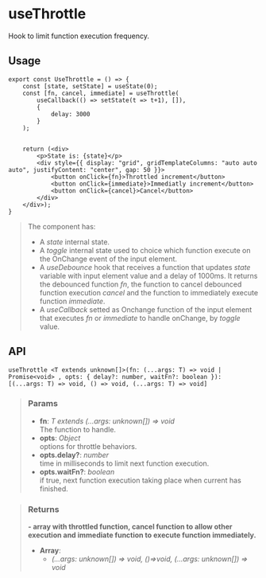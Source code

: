 # useThrottle
Hook to limit function execution frequency.

## Usage

```tsx
export const UseThrottle = () => {
	const [state, setState] = useState(0);
	const [fn, cancel, immediate] = useThrottle(
		useCallback(() => setState(t => t+1), []),
		{
			delay: 3000
		}
	);


	return (<div>
		<p>State is: {state}</p>
		<div style={{ display: "grid", gridTemplateColumns: "auto auto auto", justifyContent: "center", gap: 50 }}>
			<button onClick={fn}>Throttled increment</button>
			<button onClick={immediate}>Immediatly increment</button>
			<button onClick={cancel}>Cancel</button>
		</div>
	</div>);
}
```

> The component has:
> - A _state_ internal state.
> - A _toggle_ internal state used to choice which function execute on the OnChange event of the input element.
> - A _useDebounce_ hook that receives a function that updates _state_ variable with input element value and a delay of 1000ms. It returns the debounced function _fn_, the function to cancel debounced function execution _cancel_ and the function to immediately execute function _immediate_.
> - A _useCallback_ setted as Onchange function of the input element that executes _fn_ or _immediate_ to handle onChange, by _toggle_ value.


## API

```tsx
useThrottle <T extends unknown[]>(fn: (...args: T) => void | Promise<void> , opts: { delay?: number, waitFn?: boolean }): [(...args: T) => void, () => void, (...args: T) => void] 
```

> ### Params
>
> - __fn__: _T extends (...args: unknown[]) => void_  
The function to handle.
> - __opts__: _Object_  
options for throttle behaviors.
> - __opts.delay?__: _number_  
time in milliseconds to limit next function execution.
> - __opts.waitFn?__: _boolean_  
if true, next function execution taking place when current has finished.
>

> ### Returns
>
> __- array with throttled function, cancel function to allow other execution and immediate function to execute function immediately.__
> - __Array__:  
>     - _(...args: unknown[]) => void, ()=>void, (...args: unknown[]) => void_  
>